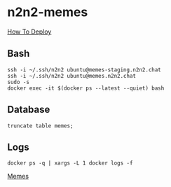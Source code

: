 # n2n2-memes

[How To Deploy](ops/ansible/README.md)

## Bash
```
ssh -i ~/.ssh/n2n2 ubuntu@memes-staging.n2n2.chat
ssh -i ~/.ssh/n2n2 ubuntu@memes.n2n2.chat
sudo -s
docker exec -it $(docker ps --latest --quiet) bash
```


## Database
```
truncate table memes;
```

## Logs

```
docker ps -q | xargs -L 1 docker logs -f
```

[Memes](doc/memes.md)